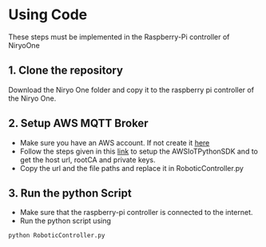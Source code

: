 # Using Code

These steps must be implemented in the Raspberry-Pi controller of NiryoOne
## 1. Clone the repository
Download the Niryo One folder and copy it to the raspberry pi controller of the Niryo One.
## 2. Setup AWS MQTT Broker
* Make sure you have an AWS account. If not create it [here](https://portal.aws.amazon.com/billing/signup?nc2=h_ct&src=header_signup&redirect_url=https%3A%2F%2Faws.amazon.com%2Fregistration-confirmation#/start/email)
* Follow the steps given in this [link](https://us-west-2.console.aws.amazon.com/iot/home?region=us-west-2#/connectdevice) to setup the 
 AWSIoTPythonSDK and to get the host url, rootCA and private keys.
* Copy the url and the file paths and replace it in RoboticController.py
## 3. Run the python Script
* Make sure that the raspberry-pi controller is connected to the internet.
* Run the python script using
```sh
python RoboticController.py
```

